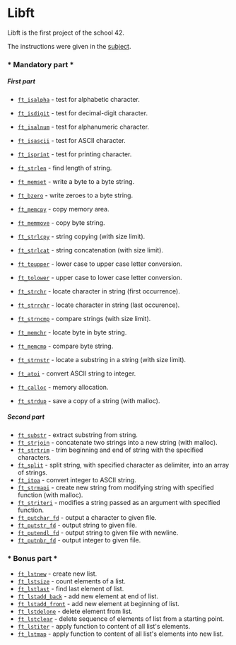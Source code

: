 # Libft

Libft is the first project of the school 42.

The instructions were given in the [subject](https://github.com/bshintak/Libft/blob/master/subject_libft.pdf).

### * Mandatory part *

##### First part

- [`ft_isalpha`](ft_isalpha.c)			- test for alphabetic character.
- [`ft_isdigit`](ft_isdigit.c)			- test for decimal-digit character.
- [`ft_isalnum`](ft_isalnum.c)			- test for alphanumeric character.
- [`ft_isascii`](ft_isascii.c)			- test for ASCII character.
- [`ft_isprint`](ft_isprint.c)			- test for printing character.
- [`ft_strlen`](ft_strlen.c)				- find length of string.
- [`ft_memset`](ft_memset.c)		- write a byte to a byte string.
- [`ft_bzero`](ft_bzero.c)		- write zeroes to a byte string.
- [`ft_memcpy`](ft_memcpy.c)		- copy memory area.
- [`ft_memmove`](ft_memmove.c)	- copy byte string.
- [`ft_strlcpy`](ft_strlcpy.c)			- string copying (with size limit).
- [`ft_strlcat`](ft_strlcat.c)			- string concatenation (with size limit).
- [`ft_toupper`](ft_toupper.c)			- lower case to upper case letter conversion.
- [`ft_tolower`](ft_tolower.c)			- upper case to lower case letter conversion.
- [`ft_strchr`](ft_strchr.c)				- locate character in string (first occurrence).
- [`ft_strrchr`](ft_strrchr.c)			- locate character in string (last occurence).
- [`ft_strncmp`](ft_strncmp.c)			- compare strings (with size limit).
- [`ft_memchr`](ft_memchr.c)		- locate byte in byte string.
- [`ft_memcmp`](ft_memcmp.c)		- compare byte string.
- [`ft_strnstr`](ft_strnstr.c)			- locate a substring in a string (with size limit).
- [`ft_atoi`](ft_atoi.c)		- convert ASCII string to integer.

- [`ft_calloc`](ft_calloc.c)	- memory allocation.
- [`ft_strdup`](ft_strdup.c)				- save a copy of a string (with malloc).

##### Second part

- [`ft_substr`](ft_substr.c)				- extract substring from string.
- [`ft_strjoin`](ft_strjoin.c)			- concatenate two strings into a new string (with malloc).
- [`ft_strtrim`](ft_strtrim.c)			- trim beginning and end of string with the specified characters.
- [`ft_split`](ft_split.c)				- split string, with specified character as delimiter, into an array of strings.
- [`ft_itoa`](ft_itoa.c)					- convert integer to ASCII string.
- [`ft_strmapi`](ft_strmapi.c)			- create new string from modifying string with specified function (with malloc).
- [`ft_striteri`](ft_striteri.c)			- modifies a string passed as an argument with specified function.
- [`ft_putchar_fd`](ft_putchar_fd.c)		- output a character to given file.
- [`ft_putstr_fd`](ft_putstr_fd.c)		- output string to given file.
- [`ft_putendl_fd`](ft_putendl_fd.c)		- output string to given file with newline.
- [`ft_putnbr_fd`](ft_putnbr_fd.c)		- output integer to given file.

### * Bonus part *

- [`ft_lstnew`](ft_lstnew.c)				- create new list.
- [`ft_lstsize`](ft_lstsize.c)			- count elements of a list.
- [`ft_lstlast`](ft_lstlast.c)			- find last element of list.
- [`ft_lstadd_back`](ft_lstadd_back.c)	- add new element at end of list.
- [`ft_lstadd_front`](ft_lstadd_front.c)	- add new element at beginning of list.
- [`ft_lstdelone`](ft_lstdelone.c)		- delete element from list.
- [`ft_lstclear`](ft_lstclear.c)			- delete sequence of elements of list from a starting point.
- [`ft_lstiter`](ft_lstiter.c)			- apply function to content of all list's elements.
- [`ft_lstmap`](ft_lstmap.c)				- apply function to content of all list's elements into new list.
